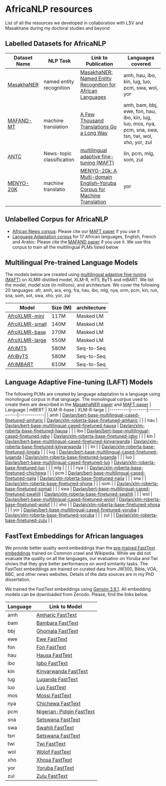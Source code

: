  # AfricaNLP resources
List of all the resources we developed in collaboration with LSV and Masakhane during my doctoral studies and beyond

## Labelled Datasets for AfricaNLP

| Dataset Name | NLP Task | Link to Publication  | Languages covered |
|----------|----------|--------|----------------------------|
| [MasakhaNER](https://github.com/masakhane-io/masakhane-ner) | named entity recognition | [MasakhaNER: Named Entity Recognition for African Languages](https://aclanthology.org/2021.tacl-1.66/)  | amh, hau, ibo, kin, lug, luo, pcm, swa, wol, yor|
| [MAFAND-MT](https://github.com/masakhane-io/lafand-mt) | machine translation | [A Few Thousand Translations Go a Long Way](https://aclanthology.org/2022.naacl-main.223/)| amh, bam, bbj, ewe, fon, hau, ibo, kin, lug, luo, mos, nya, pcm, sna, swa, tsn, twi, wol, xho, yor, zul|
| [ANTC](https://github.com/uds-lsv/afro-maft)      | News-topic classification | [multilingual adaptive fine-tuning (MAFT)](https://arxiv.org/abs/2204.06487) | lin, pcm, mlg, som, zul |
| [MENYO-20K](https://github.com/uds-lsv/menyo-20k_MT) | machine translatio | [MENYO-20k: A Multi-domain English–Yoruba Corpus for Machine Translation](https://arxiv.org/abs/2103.08647v1)| yor|

## Unlabelled Corpus for AfricaNLP
- [African News corpus](https://zenodo.org/record/6990609#.Yvjgu3UzY5k): Please cite our [MAFT paper](https://arxiv.org/abs/2204.06487) if you use it
- [Language Adaptation corpus]() for 17 African languages, English, French and Arabic: Please cite the [MAFAND paper](https://aclanthology.org/2022.naacl-main.223/) if you use it. We use this corpus to train all the multilingual PLMs listed below


## Multilingual Pre-trained Language Models
The models below are created using [multilingual adaptive fine-tuning (MAFT)](https://arxiv.org/abs/2204.06487) on XLMR-distilled model, XLM-R, mT5, ByT5 and mBART. We list the model, model size (in millions), and architecture. We cover the following 20 languages: afr, amh, ara, eng, fra, hau, ibo, mlg, nya, orm, pcm, kin, run, sna, som, sot, swa, xho, yor, zul 

| Model | Size (M)  | architecture |
|-------|-------|-----------------|
| [AfroXLMR-mini](https://huggingface.co/Davlan/afro-xlmr-mini) | 117M | Masked LM |
| [AfroXLMR-small](https://huggingface.co/Davlan/afro-xlmr-small) | 140M | Masked LM |
| [AfroXLMR-base](https://huggingface.co/Davlan/afro-xlmr-base) | 270M | Masked LM |
| [AfroXLMR-large](https://huggingface.co/Davlan/afro-xlmr-large) | 550M | Masked LM |
| [AfriMT5](https://huggingface.co/masakhane/afri-mt5-base) | 580M | Seq-to-Seq |
| [AfriByT5](https://huggingface.co/masakhane/afri-byt5-base) | 580M | Seq-to-Seq |
| [AfriMBART](https://huggingface.co/masakhane/afri-mbart50) | 610M | Seq-to-Seq |

## Language Adaptive Fine-tuning (LAFT) Models
The following PLMs are created by language adaptation to a language using monolingual corpus in that language. The monolingual corpus used to create them are described in the [MasakhaNER paper](https://aclanthology.org/2021.tacl-1.66/) and [MAFT paper](https://arxiv.org/abs/2204.06487)
| Language | mBERT  | XLM-R-base | XLM-R-large |
|----------|--------|------------|-------------|
| amh      | [Davlan/bert-base-multilingual-cased-finetuned-amharic](https://huggingface.co/Davlan/bert-base-multilingual-cased-finetuned-amharic)       | [Davlan/xlm-roberta-base-finetuned-amharic](https://huggingface.co/Davlan/xlm-roberta-base-finetuned-amharic)           |             |
| hau      | [Davlan/bert-base-multilingual-cased-finetuned-hausa](https://huggingface.co/Davlan/bert-base-multilingual-cased-finetuned-hausa)      | [Davlan/xlm-roberta-base-finetuned-hausa](https://huggingface.co/Davlan/xlm-roberta-base-finetuned-hausa)           |             |
| ibo      | [Davlan/bert-base-multilingual-cased-finetuned-igbo](https://huggingface.co/Davlan/bert-base-multilingual-cased-finetuned-igbo)       | [Davlan/xlm-roberta-base-finetuned-igbo](https://huggingface.co/Davlan/xlm-roberta-base-finetuned-igbo)           |             |
| kin      | [Davlan/bert-base-multilingual-cased-finetuned-kinyarwanda](https://huggingface.co/Davlan/bert-base-multilingual-cased-finetuned-kinyarwanda)        | [Davlan/xlm-roberta-base-finetuned-kinyarwanda](https://huggingface.co/Davlan/xlm-roberta-base-finetuned-kinyarwanda)           |             |
| lin      |        |  [Davlan/xlm-roberta-base-finetuned-lingala](https://huggingface.co/Davlan/xlm-roberta-base-finetuned-lingala)          |             |
| lug      | [Davlan/bert-base-multilingual-cased-finetuned-luganda](https://huggingface.co/Davlan/bert-base-multilingual-cased-finetuned-luganda)       | [Davlan/xlm-roberta-base-finetuned-luganda](https://huggingface.co/Davlan/xlm-roberta-base-finetuned-luganda)           |             |
| luo      | [Davlan/bert-base-multilingual-cased-finetuned-luo](https://huggingface.co/Davlan/bert-base-multilingual-cased-finetuned-luo)       | [Davlan/xlm-roberta-base-finetuned-luo](https://huggingface.co/Davlan/xlm-roberta-base-finetuned-luo)          |             |
| mlg      |        |            |             |
| nya      |        | [Davlan/xlm-roberta-base-finetuned-chichewa](https://huggingface.co/Davlan/xlm-roberta-base-finetuned-chichewa)           |             |
| pcm      | [Davlan/bert-base-multilingual-cased-finetuned-naija](https://huggingface.co/Davlan/bert-base-multilingual-cased-finetuned-naija)        | [Davlan/xlm-roberta-base-finetuned-naija](https://huggingface.co/Davlan/xlm-roberta-base-finetuned-naija)          |             |
| sna      |        | [Davlan/xlm-roberta-base-finetuned-shona](https://huggingface.co/Davlan/xlm-roberta-base-finetuned-shona)           |             |
| som      |        | [Davlan/xlm-roberta-base-finetuned-somali](https://huggingface.co/Davlan/xlm-roberta-base-finetuned-somali)           |             |
| swa      | [Davlan/bert-base-multilingual-cased-finetuned-swahili](https://huggingface.co/Davlan/bert-base-multilingual-cased-finetuned-swahili)       | [Davlan/xlm-roberta-base-finetuned-swahili](https://huggingface.co/Davlan/xlm-roberta-base-finetuned-swahili)           |             |
| wol      | [Davlan/bert-base-multilingual-cased-finetuned-wolof](https://huggingface.co/Davlan/bert-base-multilingual-cased-finetuned-wolof)       |            [Davlan/xlm-roberta-base-finetuned-wolof](https://huggingface.co/Davlan/xlm-roberta-base-finetuned-wolof)  |           |
| xho      |        | [Davlan/xlm-roberta-base-finetuned-xhosa](https://huggingface.co/Davlan/xlm-roberta-base-finetuned-xhosa)          |             |
| yor      | [Davlan/bert-base-multilingual-cased-finetuned-yoruba](https://huggingface.co/Davlan/bert-base-multilingual-cased-finetuned-yoruba)       | [Davlan/xlm-roberta-base-finetuned-yoruba](https://huggingface.co/Davlan/xlm-roberta-base-finetuned-yoruba)           |             |
| zul      |        | [Davlan/xlm-roberta-base-finetuned-zulu](https://huggingface.co/Davlan/xlm-roberta-base-finetuned-zulu)           |             |

## FastText Embeddings for African languages
We provide better quality word embeddings than the [pre-trained FastText embeddings](https://fasttext.cc/docs/en/crawl-vectors.html) trained on Common crawl and Wikipedia. While we did not evaluate the quality on all the languages, our evaluation on Yoruba and Twi shows that they give better performance on word similarity tasks. The FastText embeddings are trained on curated data from JW300, Bible, VOA, BBC, and other news websites. Details of the data sources are in my PhD dissertation. 

We trained the FastText embeddings using [Gensim 3.8.1](https://pypi.org/project/gensim/3.8.1/). All embedding models can be downloaded from Zenodo. Please, find the links below. 

| Language | Link to Model  |
|----------|-----------------|
| amh | [Amharic FastText](https://zenodo.org/record/6988528#.YvePxXUzY5k)  |
| bam | [Bambara FastText](https://zenodo.org/record/6987246#.YveVNnUzY5k) |
| bbj | [Ghomala FastText](https://zenodo.org/record/6988547#.YveVlHUzY5k)  |
| ewe | [Ewe FastText](https://zenodo.org/record/6988555#.YveVknUzY5k)  |
| fon | [Fon FastText](https://zenodo.org/record/6988727#.YveVonUzY5k) |
| hau | [Hausa FastText](https://zenodo.org/record/6989326#.YvgMA3UzY5k) |
| ibo | [Igbo FastText](https://zenodo.org/record/6988731#.Yve923UzY5k)  |
| kin | [Kinyarwanda FastText](https://zenodo.org/record/6988740#.Yve93nUzY5k)  |
| lug | [Luganda FastText](https://zenodo.org/record/6988742#.Yve94XUzY5k)  |
| luo | [Luo FastText](https://zenodo.org/record/6988914#.Yve_bHUzY5k)  |
| mos | [Mossi FastText](https://zenodo.org/record/6988918#.Yve_bXUzY5k) |
| nya | [Chichewa FastText](https://zenodo.org/record/6988932#.YvgMJXUzY5k)  |
| pcm | [Nigerian-Pidgin FastText](https://zenodo.org/record/6988939#.YvfDDHUzY5k)  |
| sna | [Setswana FastText](https://zenodo.org/record/6989116#.YvfNc3UzY5k) |
| swa | [Swahili FastText](https://zenodo.org/record/6989122#.YvgMTnUzY5k)  |
| tsn | [Setswana FastText](https://zenodo.org/record/6989116#.YvgMjHUzY5k) |
| twi | [Twi FastText](https://zenodo.org/record/6988532#.YveVmXUzY5k)  |
| wol | [Wolof FastText](https://zenodo.org/record/6989168#.YvgMznUzY5k)  |
| xho | [Xhosa FastText](https://zenodo.org/record/6989303#.YvgM6nUzY5k)  |
| yor | [Yoruba FastText](https://zenodo.org/record/6987250#.YveVi3UzY5k)  |
| zul | [Zulu FastText](https://zenodo.org/record/6989305#.YvgNCXUzY5k) |
